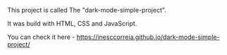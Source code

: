 This project is called The "dark-mode-simple-project".

It was build with HTML, CSS and JavaScript.

You can check it here - https://inesccorreia.github.io/dark-mode-simple-project/
